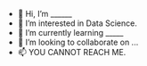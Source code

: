 - 👋 Hi, I’m ______
- 👀 I’m interested in Data Science.
- 🌱 I’m currently learning _____
- 💞️ I’m looking to collaborate on ...
- 📫 YOU CANNOT REACH ME.
